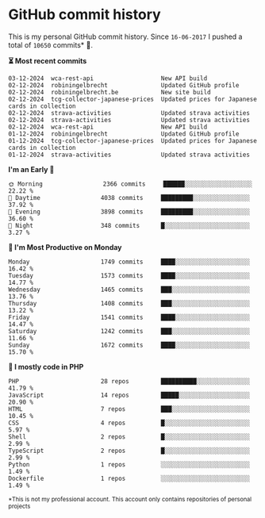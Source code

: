 # GitHub commit history
This is my personal GitHub commit history. Since <!--START_SECTION:first-commit-date-->`16-06-2017`<!--END_SECTION:first-commit-date--> I pushed a total of <!--START_SECTION:total-commit-count-->`10650`<!--END_SECTION:total-commit-count--> commits* 🎉.

<!--START_SECTION:most-recent-commits-->
**⏳ Most recent commits**
                                        
```text
03-12-2024  wca-rest-api                   New API build
02-12-2024  robiningelbrecht               Updated GitHub profile
02-12-2024  robiningelbrecht.be            New site build
02-12-2024  tcg-collector-japanese-prices  Updated prices for Japanese cards in collection
02-12-2024  strava-activities              Updated strava activities
02-12-2024  strava-activities              Updated strava activities
02-12-2024  wca-rest-api                   New API build
01-12-2024  robiningelbrecht               Updated GitHub profile
01-12-2024  tcg-collector-japanese-prices  Updated prices for Japanese cards in collection
01-12-2024  strava-activities              Updated strava activities
```
<!--END_SECTION:most-recent-commits-->  

<!--START_SECTION:commits-per-day-time-->
**I&#039;m an Early 🐤**

```text
🌞 Morning                 2366 commits     ██████░░░░░░░░░░░░░░░░░░░   22.22 %
🌆 Daytime                 4038 commits     █████████░░░░░░░░░░░░░░░░   37.92 %
🌃 Evening                 3898 commits     █████████░░░░░░░░░░░░░░░░   36.60 %
🌙 Night                   348 commits      █░░░░░░░░░░░░░░░░░░░░░░░░   3.27 %
```
<!--END_SECTION:commits-per-day-time-->  

<!--START_SECTION:commits-per-weekday-->
**📅 I&#039;m Most Productive on Monday**

```text
Monday                    1749 commits     ████░░░░░░░░░░░░░░░░░░░░░   16.42 %
Tuesday                   1573 commits     ████░░░░░░░░░░░░░░░░░░░░░   14.77 %
Wednesday                 1465 commits     ███░░░░░░░░░░░░░░░░░░░░░░   13.76 %
Thursday                  1408 commits     ███░░░░░░░░░░░░░░░░░░░░░░   13.22 %
Friday                    1541 commits     ████░░░░░░░░░░░░░░░░░░░░░   14.47 %
Saturday                  1242 commits     ███░░░░░░░░░░░░░░░░░░░░░░   11.66 %
Sunday                    1672 commits     ████░░░░░░░░░░░░░░░░░░░░░   15.70 %
```
<!--END_SECTION:commits-per-weekday-->  

<!--START_SECTION:repos-per-language-->
**💬 I mostly code in PHP**

```text
PHP                       28 repos         ██████████░░░░░░░░░░░░░░░   41.79 %
JavaScript                14 repos         █████░░░░░░░░░░░░░░░░░░░░   20.90 %
HTML                      7 repos          ███░░░░░░░░░░░░░░░░░░░░░░   10.45 %
CSS                       4 repos          █░░░░░░░░░░░░░░░░░░░░░░░░   5.97 %
Shell                     2 repos          █░░░░░░░░░░░░░░░░░░░░░░░░   2.99 %
TypeScript                2 repos          █░░░░░░░░░░░░░░░░░░░░░░░░   2.99 %
Python                    1 repos          ░░░░░░░░░░░░░░░░░░░░░░░░░   1.49 %
Dockerfile                1 repos          ░░░░░░░░░░░░░░░░░░░░░░░░░   1.49 %
```
<!--END_SECTION:repos-per-language-->  

<sub>*This is not my professional account. This account only contains repositories of personal projects</sub>
